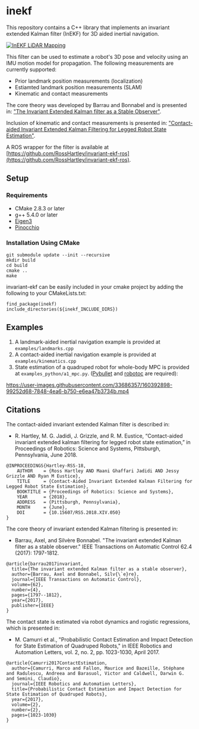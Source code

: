 # inekf
This repository contains a C++ library that implements an invariant extended Kalman filter (InEKF) for 3D aided inertial navigation. 

[![InEKF LiDAR Mapping](https://i.imgur.com/BwtIepo.jpg)](https://www.youtube.com/watch?v=pNyXsZ5zVZk)

This filter can be used to estimate a robot's 3D pose and velocity using an IMU motion model for propagation. The following measurements are currently supported:
* Prior landmark position measurements (localization)
* Estiamted landmark position measurements (SLAM)
* Kinematic and contact measurements

The core theory was developed by Barrau and Bonnabel and is presented in:
["The Invariant Extended Kalman filter as a Stable Observer"](https://arxiv.org/abs/1410.1465).

Inclusion of kinematic and contact measurements is presented in:
["Contact-aided Invariant Extended Kalman Filtering for Legged Robot State Estimation"](https://arxiv.org/pdf/1805.10410.pdf).

A ROS wrapper for the filter is available at [https://github.com/RossHartley/invariant-ekf-ros](https://github.com/RossHartley/invariant-ekf-ros).

## Setup
### Requirements
* CMake 2.8.3 or later
* g++ 5.4.0 or later
* [Eigen3](http://eigen.tuxfamily.org/index.php?title=Main_Page) 
* [Pinocchio](https://github.com/stack-of-tasks/pinocchio)


### Installation Using CMake
```
git submodule update --init --recursive
mkdir build
cd build 
cmake .. 
make
``` 
invariant-ekf can be easily included in your cmake project by adding the following to your CMakeLists.txt:
```
find_package(inekf) 
include_directories(${inekf_INCLUDE_DIRS})
```

## Examples
1. A landmark-aided inertial navigation example is provided at `examples/landmarks.cpp`
2. A contact-aided inertial navigation example is provided at `examples/kinematics.cpp`
3. State estimation of a quadruped robot for whole-body MPC is provided at `examples_python/a1_mpc.py`. ([Pybullet](https://pybullet.org/) and [robotoc](https://github.com/mayataka/robotoc) are required):


https://user-images.githubusercontent.com/33686357/160392898-99252d68-7848-4ea6-b750-e6ea47b3734b.mp4




## Citations
The contact-aided invariant extended Kalman filter is described in: 
* R. Hartley, M. G. Jadidi, J. Grizzle, and R. M. Eustice, “Contact-aided invariant extended kalman filtering for legged robot state estimation,” in Proceedings of Robotics: Science and Systems, Pittsburgh, Pennsylvania, June 2018.
```
@INPROCEEDINGS{Hartley-RSS-18, 
    AUTHOR    = {Ross Hartley AND Maani Ghaffari Jadidi AND Jessy Grizzle AND Ryan M Eustice}, 
    TITLE     = {Contact-Aided Invariant Extended Kalman Filtering for Legged Robot State Estimation}, 
    BOOKTITLE = {Proceedings of Robotics: Science and Systems}, 
    YEAR      = {2018}, 
    ADDRESS   = {Pittsburgh, Pennsylvania}, 
    MONTH     = {June}, 
    DOI       = {10.15607/RSS.2018.XIV.050} 
} 
```
The core theory of invariant extended Kalman filtering is presented in:
* Barrau, Axel, and Silvère Bonnabel. "The invariant extended Kalman filter as a stable observer." IEEE Transactions on Automatic Control 62.4 (2017): 1797-1812.
```
@article{barrau2017invariant,
  title={The invariant extended Kalman filter as a stable observer},
  author={Barrau, Axel and Bonnabel, Silv{\`e}re},
  journal={IEEE Transactions on Automatic Control},
  volume={62},
  number={4},
  pages={1797--1812},
  year={2017},
  publisher={IEEE}
}
```

The contact state is estimated via robot dynamics and rogistic regressions, which is presented in: 
* M. Camurri et al., "Probabilistic Contact Estimation and Impact Detection for State Estimation of Quadruped Robots," in IEEE Robotics and Automation Letters, vol. 2, no. 2, pp. 1023-1030, April 2017.
```
@article{Camurri2017ContactEstimation,  
  author={Camurri, Marco and Fallon, Maurice and Bazeille, Stéphane and Radulescu, Andreea and Barasuol, Victor and Caldwell, Darwin G. and Semini, Claudio},  
  journal={IEEE Robotics and Automation Letters},   
  title={Probabilistic Contact Estimation and Impact Detection for State Estimation of Quadruped Robots},   
  year={2017},  
  volume={2},  
  number={2},  
  pages={1023-1030}
}
```
